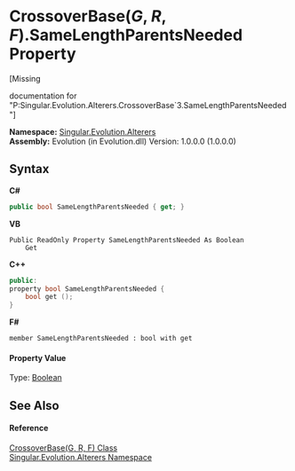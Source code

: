 # CrossoverBase(*G*, *R*, *F*).SameLengthParentsNeeded Property 
 

\[Missing <summary> documentation for "P:Singular.Evolution.Alterers.CrossoverBase`3.SameLengthParentsNeeded"\]

**Namespace:**&nbsp;<a href="d83a42df-2b66-dfad-1be9-58a7420b0c0f">Singular.Evolution.Alterers</a><br />**Assembly:**&nbsp;Evolution (in Evolution.dll) Version: 1.0.0.0 (1.0.0.0)

## Syntax

**C#**<br />
``` C#
public bool SameLengthParentsNeeded { get; }
```

**VB**<br />
``` VB
Public ReadOnly Property SameLengthParentsNeeded As Boolean
	Get
```

**C++**<br />
``` C++
public:
property bool SameLengthParentsNeeded {
	bool get ();
}
```

**F#**<br />
``` F#
member SameLengthParentsNeeded : bool with get

```


#### Property Value
Type: <a href="http://msdn2.microsoft.com/en-us/library/a28wyd50" target="_blank">Boolean</a>

## See Also


#### Reference
<a href="4631d0db-76c4-44f3-f8c5-488af00fd0e4">CrossoverBase(G, R, F) Class</a><br /><a href="d83a42df-2b66-dfad-1be9-58a7420b0c0f">Singular.Evolution.Alterers Namespace</a><br />